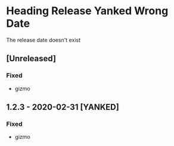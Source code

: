 # Heading Release Yanked Wrong Date
The release date doesn't exist
## [Unreleased]
### Fixed
- gizmo
## 1.2.3 - 2020-02-31 [YANKED]
### Fixed
- gizmo
